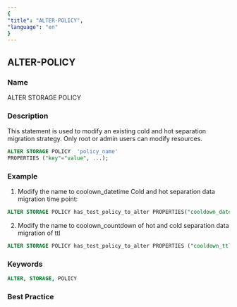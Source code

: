 ```yaml
---
{
"title": "ALTER-POLICY",
"language": "en"
}
---
```


<!-- 
Licensed to the Apache Software Foundation (ASF) under one
or more contributor license agreements.  See the NOTICE file
distributed with this work for additional information
regarding copyright ownership.  The ASF licenses this file
to you under the Apache License, Version 2.0 (the
"License"); you may not use this file except in compliance
with the License.  You may obtain a copy of the License at

  http://www.apache.org/licenses/LICENSE-2.0

Unless required by applicable law or agreed to in writing,
software distributed under the License is distributed on an
"AS IS" BASIS, WITHOUT WARRANTIES OR CONDITIONS OF ANY
KIND, either express or implied.  See the License for the
specific language governing permissions and limitations
under the License.
-->

## ALTER-POLICY

### Name

ALTER STORAGE POLICY

### Description

This statement is used to modify an existing cold and hot separation migration strategy. Only root or admin users can modify resources.

```sql
ALTER STORAGE POLICY  'policy_name'
PROPERTIES ("key"="value", ...);
```

### Example

1. Modify the name to coolown_datetime Cold and hot separation data migration time point:
```sql
ALTER STORAGE POLICY has_test_policy_to_alter PROPERTIES("cooldown_datetime" = "2023-06-08 00:00:00");
```
2. Modify the name to coolown_countdown of hot and cold separation data migration of ttl
```sql
ALTER STORAGE POLICY has_test_policy_to_alter PROPERTIES ("cooldown_ttl" = "10000");
```
### Keywords

```sql
ALTER, STORAGE, POLICY
```

### Best Practice

